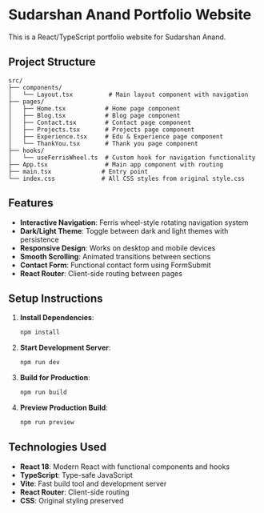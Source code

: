 # Sudarshan Anand Portfolio Website

This is a React/TypeScript portfolio website for Sudarshan Anand.

## Project Structure

```
src/
├── components/
│   └── Layout.tsx          # Main layout component with navigation
├── pages/
│   ├── Home.tsx           # Home page component
│   ├── Blog.tsx           # Blog page component
│   ├── Contact.tsx        # Contact page component
│   ├── Projects.tsx       # Projects page component
│   ├── Experience.tsx     # Edu & Experience page component
│   └── ThankYou.tsx       # Thank you page component
├── hooks/
│   └── useFerrisWheel.ts  # Custom hook for navigation functionality
├── App.tsx                # Main app component with routing
├── main.tsx              # Entry point
└── index.css             # All CSS styles from original style.css
```

## Features

- **Interactive Navigation**: Ferris wheel-style rotating navigation system
- **Dark/Light Theme**: Toggle between dark and light themes with persistence
- **Responsive Design**: Works on desktop and mobile devices
- **Smooth Scrolling**: Animated transitions between sections
- **Contact Form**: Functional contact form using FormSubmit
- **React Router**: Client-side routing between pages

## Setup Instructions

1. **Install Dependencies**:
   ```bash
   npm install
   ```

2. **Start Development Server**:
   ```bash
   npm run dev
   ```

3. **Build for Production**:
   ```bash
   npm run build
   ```

4. **Preview Production Build**:
   ```bash
   npm run preview
   ```

## Technologies Used

- **React 18**: Modern React with functional components and hooks
- **TypeScript**: Type-safe JavaScript
- **Vite**: Fast build tool and development server
- **React Router**: Client-side routing
- **CSS**: Original styling preserved